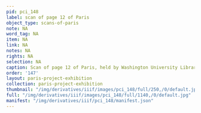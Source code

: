 ```yaml
---
pid: pci_148
label: scan of page 12 of Paris
object_type: scans-of-paris
note: NA
word_tag: NA
item: NA
link: NA
notes: NA
rights: NA
selection: NA
caption: Scan of page 12 of Paris, held by Washington University Libraries
order: '147'
layout: paris-project-exhibition
collection: paris-project-exhibition
thumbnail: "/img/derivatives/iiif/images/pci_148/full/250,/0/default.jpg"
full: "/img/derivatives/iiif/images/pci_148/full/1140,/0/default.jpg"
manifest: "/img/derivatives/iiif/pci_148/manifest.json"
---
```

